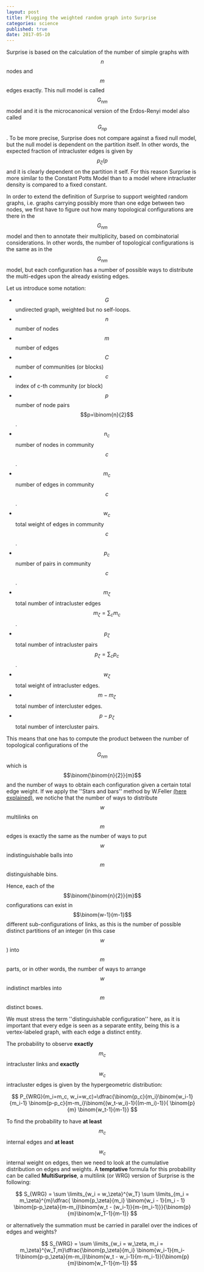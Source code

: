 ```yaml
---
layout: post
title: Plugging the weighted random graph into Surprise
categories: science
published: true
date: 2017-05-10
---
```


Surprise is based on the calculation of the number of simple graphs with $$n$$ nodes and $$m$$ edges exactly.
This null model is called $$G_{nm}$$ model and it is the microcanonical version of the Erdos-Renyi model also called $$G_{np}$$.
To be more precise, Surprise does not compare against a fixed null model, but the null model is dependent on the partition itself. In other words, the expected fraction of intracluster edges is given by $$p_\zeta/p$$ and it is clearly dependent on the partition it self. For this reason Surprise is more similar to the Constant Potts Model than to a model where intracluster density is compared to a fixed constant.

In order to extend the definition of Surprise to support weighted random graphs, i.e. graphs carrying possibly more than one edge between two nodes, we first have to figure out how many topological configurations are there in the $$G_{nm}$$ model and then to annotate their multiplicity, based on combinatorial considerations.
In other words, the number of topological configurations is the same as in the $$G_{nm}$$ model, but each configuration has a number of possible ways to distribute the multi-edges upon the already existing edges.

Let us introduce some notation:

- $$G$$ undirected graph, weighted but no self-loops.
- $$n$$ number of nodes
- $$m$$ number of edges
- $$C$$ number of communities (or blocks)
- $$c$$ index of c-th community (or block)
- $$p$$ number of node pairs $$p=\binom{n}{2}$$.
- $$n_c$$ number of nodes in community $$c$$.
- $$m_c$$ number of edges in community $$c$$.
- $$w_c$$ total weight of edges in community $$c$$.
- $$p_c$$ number of pairs in community $$c$$.
- $$m_\zeta$$ total number of intracluster edges $$m_\zeta=\sum_c m_c$$.
- $$p_\zeta$$ total number of intracluster pairs $$p_\zeta=\sum_c p_c$$.
- $$w_\zeta$$ total weight of intracluster edges.
- $$m-m_\zeta$$ total number of intercluster edges.
- $$p-p_\zeta$$ total number of intercluster pairs.


This means that one has to compute the product between the number of topological configurations of the $$G_{nm}$$ which is $$\binom{\binom{n}{2}}{m}$$ and the number of ways to obtain each configuration given a certain total edge weight.
If we apply the ''Stars and bars'' method by W.Feller [(here explained)](https://en.wikipedia.org/wiki/Stars_and_bars_%28combinatorics%29), we notiche that 
the number of ways to distribute $$w$$ multilinks on $$m$$ edges is exactly the same as the number of ways to put $$w$$ indistinguishable balls into $$m$$ distinguishable bins.

Hence, each of the $$\binom{\binom{n}{2}}{m}$$ configurations can exist in $$\binom{w-1}{m-1}$$ different sub-configurations of links, as this is the number of possible distinct partitions of an integer (in this case $$w$$) into $$m$$ parts, or in other words, the number of ways to arrange $$w$$ indistinct marbles into $$m$$ distinct boxes.

We must stress the term ''distinguishable configuration'' here, as it is important that every edge is seen as a separate entity, being this is a vertex-labeled graph, with each edge a distinct entity.

The probability to observe **exactly** $$m_c$$ intracluster links and **exactly** $$w_c$$ intracluster edges is given by the hypergeometric distribution:

$$
P_{WRG}(m_i=m_c, w_i=w_c)=\dfrac{\binom{p_c}{m_i}\binom{w_i-1}{m_i-1} \binom{p-p_c}{m-m_i}\binom{(w_t-w_i)-1}{(m-m_i)-1}}{ \binom{p}{m} \binom{w_t-1}{m-1}}
$$

To find the probability to have **at least** $$m_c$$ internal edges and **at least** $$w_c$$ internal weight on edges, then we need to look at the cumulative distribution on edges and weights.
A **temptative** formula for this probability can be called **MultiSurprise**, a multilink (or WRG) version of Surprise is the following:

$$
S_{WRG} = \sum \limits_{w_i = w_\zeta}^{w_T}  \sum \limits_{m_i = m_\zeta}^{m}\dfrac{  \binom{p_\zeta}{m_i} \binom{w_i - 1}{m_i - 1} \binom{p-p_\zeta}{m-m_i}\binom{w_t - (w_i-1)}{m-(m_i-1)}}{\binom{p}{m}\binom{w_T-1}{m-1}}
$$

or alternatively the summation must be carried in parallel over the indices of edges and weights?

$$
S_{WRG} = \sum \limits_{w_i = w_\zeta, m_i = m_\zeta}^{w_T,m}\dfrac{\binom{p_\zeta}{m_i} \binom{w_i-1}{m_i-1}\binom{p-p_\zeta}{m-m_i}\binom{w_t - w_i-1}{m-m_i-1}}{\binom{p}{m}\binom{w_T-1}{m-1}}
$$

<!-- 
# Binomial version of standard Surprise

The hypergeometric version of standard Surprise is:

$$
P(i=m_c) = \dfrac{\binom{p_c}{i}\binom{p-p_c}{m-i}}{\binom{p}{m}}
$$

This is the probability to extract **exactly** $$m_c$$ edges from an urn **without** replacement.
In the limit of large $$p$$ at $$\langle q \rangle = \frac{p_c}{p}$$ and $$q=\frac{m_c}{m}$$ kept fixed then is possible to approximate the hypergeometric to a binomial like:

$$
\lim \limits_{p \rightarrow \infty} P_{hyper}(i=m_c) = P_{binomial}(i=m_c) = \binom{m}{m_c} \langle q \rangle ^{m_c} (1-\langle q \rangle)^{m-m_c}
$$

This is the probability to extract **exactly** $$m_c$$ edges from an urn with replacement.
The probability instead to have **at least** $$m_\zeta = \sum_c m_c$$ intracluster edges is the cumulative of the binomial:

$$
\lim \limits_{p \rightarrow \infty} P_{hyper}(i \geq m_\zeta) = P_{binomial}(i \geq m_\zeta) = \sum \limits_{i=m_\zeta}^m \binom{m}{i} \langle q \rangle ^{i} (1-\langle q \rangle)^{m-i}
$$

We can use the Stirling approximation of binomial coefficients which reads:

$$
\log \binom{a}{b} \approx a \log a - b\log b - (a-b)\log(a-b)
$$

Then taking the logarithm of this with the Stirling approximation it results:
 -->